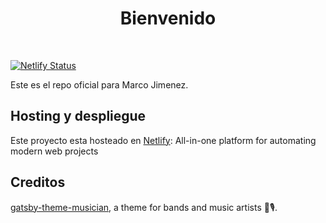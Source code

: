 <h1 align="center">
  Bienvenido
</h1>

<p>&nbsp;</p>

[![Netlify Status](https://api.netlify.com/api/v1/badges/abf6b4a3-606a-4e96-a93f-2a3f09b33d1a/deploy-status)](https://app.netlify.com/sites/marcojimenezoficial/deploys)

Este es el repo oficial para Marco Jimenez.

## Hosting y despliegue

Este proyecto esta hosteado en [Netlify](https://www.netlify.com/): All-in-one platform for automating modern web projects

## Creditos
[gatsby-theme-musician](https://github.com/ekafyi/gatsby-theme-musician/), a theme for bands and music artists 🎸🎙.
